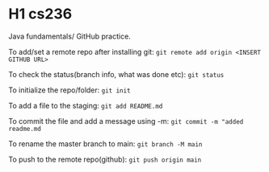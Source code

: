 # H1 cs236

Java fundamentals/ GitHub practice.

To add/set a remote repo after installing git:
`git remote add origin <INSERT GITHUB URL>`

To check the status(branch info, what was done etc):
`git status`

To initialize the repo/folder:
`git init` 

To add a file to the staging:
`git add README.md`

To commit the file and add a message using -m:
`git commit -m "added readme.md`

To rename the master branch to main: 
`git branch -M main`

To push to the remote repo(github):
`git push origin main`

